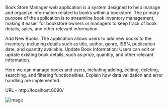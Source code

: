 Book Store Manager web application is a system designed to help manage and organize information related to books within a bookstore. 
The primary purpose of the application is to streamline book inventory management, 
making it easier for bookstore owners or managers to keep track of book details, sales, and other relevant information.

Add New Books: The application allows users to add new books to the inventory, including details such as title, author, genre, ISBN, publication date, and quantity available.
Update Book Information: Users can edit or update existing book details, such as price, quantity, and other relevant information.

Here we can manage books and users, including adding, editing, deleting, searching, and filtering functionalities. Explain how data validation and error handling are implemented.

URL - http://localhost:8090/

![image](https://github.com/manojritgithub/Book_Store_management/assets/99074406/c09b91c0-9bf4-49af-87de-347790eb87c6)
